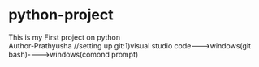 # python-project
This is my First project on python
<br>
Author-Prathyusha
//setting up git:1)visual studio code--->windows(git bash)---->windows(comond prompt)

